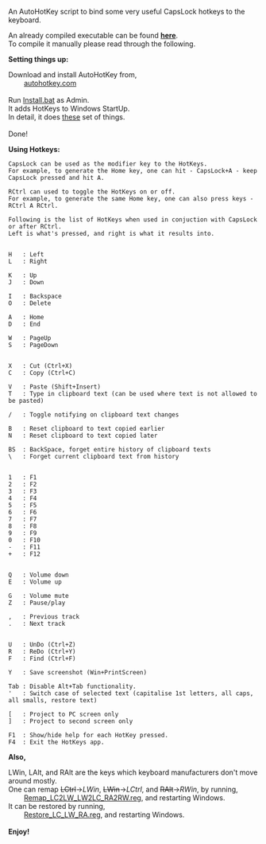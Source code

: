 An AutoHotKey script to bind some very useful CapsLock hotkeys to the keyboard.

An already compiled executable can be found **[here](https://drive.google.com/open?id=1l-_ly_VcWkBHzeugyiI1za9_tW2-sLh9)**.
<br/>
To compile it manually please read through the following.

**Setting things up:**

Download and install AutoHotKey from,
<br/>
&nbsp;&nbsp;&nbsp;&nbsp;&nbsp;&nbsp;&nbsp;&nbsp;[autohotkey.com](https://www.autohotkey.com)
<br/>
<br/>
Run [Install.bat](Install.bat) as Admin.
<br/>
It adds HotKeys to Windows StartUp.
<br/>
In detail, it does [these](Steps.txt) set of things.
<br/>
<br/>
Done!

**Using Hotkeys:**

```
CapsLock can be used as the modifier key to the HotKeys.
For example, to generate the Home key, one can hit - CapsLock+A - keep CapsLock pressed and hit A.

RCtrl can used to toggle the HotKeys on or off.
For example, to generate the same Home key, one can also press keys - RCtrl A RCtrl.

Following is the list of HotKeys when used in conjuction with CapsLock or after RCtrl.
Left is what's pressed, and right is what it results into.


H   : Left
L   : Right

K   : Up
J   : Down

I   : Backspace
O   : Delete

A   : Home
D   : End

W   : PageUp
S   : PageDown


X   : Cut (Ctrl+X)
C   : Copy (Ctrl+C)

V   : Paste (Shift+Insert)
T   : Type in clipboard text (can be used where text is not allowed to be pasted)

/   : Toggle notifying on clipboard text changes

B   : Reset clipboard to text copied earlier
N   : Reset clipboard to text copied later

BS  : BackSpace, forget entire history of clipboard texts
\   : Forget current clipboard text from history


1   : F1
2   : F2
3   : F3
4   : F4
5   : F5
6   : F6
7   : F7
8   : F8
9   : F9
0   : F10
-   : F11
+   : F12


Q   : Volume down
E   : Volume up

G   : Volume mute
Z   : Pause/play

,   : Previous track
.   : Next track


U   : UnDo (Ctrl+Z)
R   : ReDo (Ctrl+Y)
F   : Find (Ctrl+F)

Y   : Save screenshot (Win+PrintScreen)

Tab : Disable Alt+Tab functionality.
'   : Switch case of selected text (capitalise 1st letters, all caps, all smalls, restore text)

[   : Project to PC screen only
]   : Project to second screen only

F1  : Show/hide help for each HotKey pressed.
F4  : Exit the HotKeys app.

```

**Also,**

LWin, LAlt, and RAlt are the keys which keyboard manufacturers don't move around mostly.
<br/>
One can remap ~~LCtrl~~->_LWin_, ~~LWin~~->_LCtrl_, and ~~RAlt~~->_RWin_, by running,
<br/>
&nbsp;&nbsp;&nbsp;&nbsp;&nbsp;&nbsp;&nbsp;&nbsp;[Remap_LC2LW_LW2LC_RA2RW.reg](Remap_LC2LW_LW2LC_RA2RW.reg), and restarting Windows.
<br/>
It can be restored by running,
<br/>
&nbsp;&nbsp;&nbsp;&nbsp;&nbsp;&nbsp;&nbsp;&nbsp;[Restore_LC_LW_RA.reg](Restore_LC_LW_RA.reg), and restarting Windows.
<br/>
<br/>
**Enjoy!**

